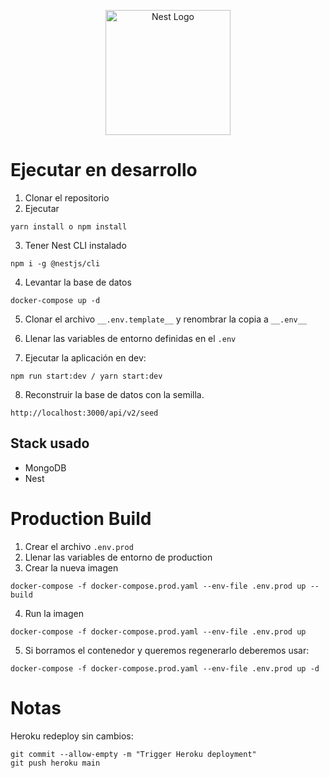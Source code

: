 <p align="center">
  <a href="http://nestjs.com/" target="blank"><img src="https://nestjs.com/img/logo-small.svg" width="200" alt="Nest Logo" /></a>
</p>

# Ejecutar en desarrollo

1. Clonar el repositorio
2. Ejecutar
```
yarn install o npm install
```
3. Tener Nest CLI instalado
```
npm i -g @nestjs/cli
```
4. Levantar la base de datos
```
docker-compose up -d
```
5. Clonar el archivo ```__.env.template__``` y renombrar la copia a ```__.env__```

6. Llenar las variables de entorno definidas en el ```.env```

7. Ejecutar la aplicación en dev:
```
npm run start:dev / yarn start:dev
```

8. Reconstruir la base de datos con la semilla.
```
http://localhost:3000/api/v2/seed
```


## Stack usado
* MongoDB
* Nest

# Production Build
1. Crear el archivo ```.env.prod```
2. Llenar las variables de entorno de production
3. Crear la nueva imagen
```
docker-compose -f docker-compose.prod.yaml --env-file .env.prod up --build
```
4. Run la imagen 
```
docker-compose -f docker-compose.prod.yaml --env-file .env.prod up
```

5. Si borramos el contenedor y queremos regenerarlo deberemos usar:
```
docker-compose -f docker-compose.prod.yaml --env-file .env.prod up -d 
```



# Notas
Heroku redeploy sin cambios:
```
git commit --allow-empty -m "Trigger Heroku deployment"
git push heroku main
```